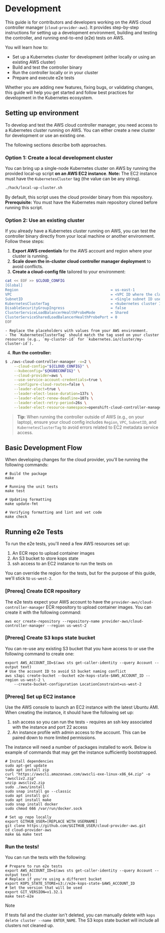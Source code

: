 # Development

This guide is for contributors and developers working on the AWS cloud controller manager (`cloud-provider-aws`).
It provides step-by-step instructions for setting up a development environment, building and testing the controller, and running end-to-end (e2e) tests on AWS.

You will learn how to:
- Set up a Kubernetes cluster for development (either locally or using an existing AWS cluster)
- Build and test the controller binary
- Run the controller locally or in your cluster
- Prepare and execute e2e tests

Whether you are adding new features, fixing bugs, or validating changes, this guide will help you get started and follow best practices for development in the Kubernetes ecosystem.

## Setting up environment

To develop and test the AWS cloud controller manager, you need access to a Kubernetes cluster running on AWS. You can either create a new cluster for development or use an existing one.

The following sections describe both approaches.

### Option 1: Create a local development cluster

You can bring up a single-node Kubernetes cluster on AWS by running the provided local-up script **on an AWS EC2 instance**.
**Note:** The EC2 instance must have the `KubernetesCluster` tag (the value can be any string).

```sh
./hack/local-up-cluster.sh
```

By default, this script uses the cloud provider binary from this repository.
**Prerequisite:** You must have the Kubernetes main repository cloned before running this script.

### Option 2: Use an existing cluster

If you already have a Kubernetes cluster running on AWS, you can test the controller binary directly from your local machine or another environment.
Follow these steps:

1. **Export AWS credentials** for the AWS account and region where your cluster is running.
2. **Scale down the in-cluster cloud controller manager deployment** to avoid conflicts.
3. **Create a cloud-config file** tailored to your environment:
```sh
cat << EOF >> $CLOUD_CONFIG
[Global]
Region                                          = us-east-1
VPC                                             = <VPC ID where the cluster is installed>
SubnetID                                        = <Single subnet ID used by load balancer controller>
KubernetesClusterTag                            = <kubernetes cluster ID>
DisableSecurityGroupIngress                     = false
ClusterServiceLoadBalancerHealthProbeMode       = Shared
ClusterServiceSharedLoadBalancerHealthProbePort = 0
EOF
```
    - Replace the placeholders with values from your AWS environment.
    - The `KubernetesClusterTag` should match the tag used on your cluster resources (e.g., `my-cluster-id` for `kubernetes.io/cluster/my-cluster-id`).

4. **Run the controller:**
```sh
$ ./aws-cloud-controller-manager -v=2 \
    --cloud-config="${CLOUD_CONFIG}" \
    --kubeconfig="${KUBECONFIG}" \
    --cloud-provider=aws \
    --use-service-account-credentials=true \
    --configure-cloud-routes=false \
    --leader-elect=true \
    --leader-elect-lease-duration=137s \
    --leader-elect-renew-deadline=107s \
    --leader-elect-retry-period=26s \
    --leader-elect-resource-namespace=openshift-cloud-controller-manager
```

> **Tip:** When running the controller outside of AWS (e.g., on your laptop), ensure your cloud config includes `Region`, `VPC`, `SubnetID`, and `KubernetesClusterTag` to avoid errors related to EC2 metadata service access.

## Basic Development Flow

When developing changes for the cloud provider, you'll be running the following commands:

```
# Build the package
make

# Running the unit tests
make test

# Updating formatting
make update-fmt

# Verifying formatting and lint and vet code
make check
```

## Running e2e Tests

To run the e2e tests, you'll need a few AWS resources set up:
1. An ECR repo to upload container images
2. An S3 bucket to store kops state
3. ssh access to an EC2 instance to run the tests on

You can override the region for the tests, but for the purpose of this guide, we'll stick to `us-west-2`.

### [Prereq] Create ECR repository

The e2e tests expect your AWS account to have the `provider-aws/cloud-controller-manager` ECR repository to upload container images. You can create it with the following command:

```
aws ecr create-repository --repository-name provider-aws/cloud-controller-manager --region us-west-2
```

### [Prereq] Create S3 kops state bucket

You can re-use any existing S3 bucket that you have access to or use the following command to create one:

```
export AWS_ACCOUNT_ID=$(aws sts get-caller-identity --query Account --output text)
# Use the account ID to avoid S3 bucket naming conflict
aws s3api create-bucket --bucket e2e-kops-state-$AWS_ACCOUNT_ID --region us-west-2 \
    --create-bucket-configuration LocationConstraint=us-west-2
```

### [Prereq] Set up EC2 instance

Use the AWS console to launch an EC2 instance with the latest Ubuntu AMI. When creating the instance, it should have the following set up:
1. ssh access so you can run the tests - requires an ssh key associated with the instance and port 22 access
2. An instance profile with admin access to the account. This can be paired down to more limited permissions.

The instance will need a number of packages installed to work. Below is example of commands that may get the instance sufficiently bootstrapped.

```
# Install dependencies
sudo apt-get update
sudo apt install zip
curl "https://awscli.amazonaws.com/awscli-exe-linux-x86_64.zip" -o "awscliv2.zip"
unzip awscliv2.zip
sudo ./aws/install
sudo snap install go --classic
sudo apt install gcc
sudo apt install make
sudo snap install docker
sudo chmod 666 /var/run/docker.sock

# Set up repo locally
export GITHUB_USER=[REPLACE WITH USERNAME]
git clone https://github.com/$GITHUB_USER/cloud-provider-aws.git
cd cloud-provider-aws
make && make test
```

### Run the tests!

You can run the tests with the following:

```
# Prepare to run e2e tests
export AWS_ACCOUNT_ID=$(aws sts get-caller-identity --query Account --output text)
# Replace if you're using a different bucket
export KOPS_STATE_STORE=s3://e2e-kops-state-$AWS_ACCOUNT_ID
# Set the version that will be used
export GIT_VERSION=v1.32.1
make test-e2e
```

> [!NOTE]
> If tests fail and the cluster isn't deleted, you can manually delete with `kops delete cluster --name ENTER_NAME`. The S3 kops state bucket will include all clusters not cleaned up.
